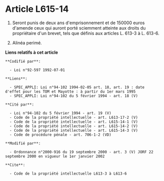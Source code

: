 # Article L615-14

1. Seront punis de deux ans d'emprisonnement et de 150000 euros d'amende ceux qui auront porté sciemment atteinte aux droits
du propriétaire d'un brevet, tels que définis aux articles L. 613-3 à L. 613-6.

2. Alinéa perimé.

**Liens relatifs à cet article**

	**Codifié par**:

	  - Loi n°92-597 1992-07-01

	**Liens**:

	  - SPEC_APPLI: Loi n°94-102 1994-02-05 art. 18, art. 19 : date d'effet pour les TOM et Mayotte : à partir du 1er mars 1995
	  - SPEC_APPLI: Loi n°94-102 du 5 février 1994 - art. 18 (V)

	**Cité par**:

	  - Loi n°94-102 du 5 février 1994 - art. 19 (V)
	  - Code de la propriété intellectuelle - art. L613-17-2 (V)
	  - Code de la propriété intellectuelle - art. L615-14-1 (V)
	  - Code de la propriété intellectuelle - art. L615-14-2 (V)
	  - Code de la propriété intellectuelle - art. L615-14-3 (V)
	  - Code de procédure pénale - art. 706-1-2 (VD)

	**Modifié par**:

	  - Ordonnance n°2000-916 du 19 septembre 2000 - art. 3 (V) JORF 22 septembre 2000 en vigueur le 1er janvier 2002

	**Cite**:

	  - Code de la propriété intellectuelle L613-3 à L613-6
